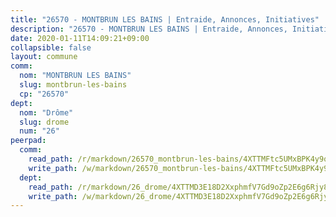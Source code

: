 ```yaml
---
title: "26570 - MONTBRUN LES BAINS | Entraide, Annonces, Initiatives"
description: "26570 - MONTBRUN LES BAINS | Entraide, Annonces, Initiatives"
date: 2020-01-11T14:09:21+09:00
collapsible: false
layout: commune
comm:
  nom: "MONTBRUN LES BAINS"
  slug: montbrun-les-bains
  cp: "26570"
dept:
  nom: "Drôme"
  slug: drome
  num: "26"
peerpad:
  comm:
    read_path: /r/markdown/26570_montbrun-les-bains/4XTTMFtc5UMxBPK4y9qrJGhSPUE5BkHSQuMi9GRBxAcvf4TVd
    write_path: /w/markdown/26570_montbrun-les-bains/4XTTMFtc5UMxBPK4y9qrJGhSPUE5BkHSQuMi9GRBxAcvf4TVd-K3TgU6ompxh76JF4o3U1M5QLW5ccvj7JNbjY31n74J5QF9W7mar52qhCDKgxTNa3VoCkJABjLmQUXqoK17jdfq8ueCykyhfxc4NBz268DoUbGZwaXtyfRpq65YyRFbRLhef543du
  dept:
    read_path: /r/markdown/26_drome/4XTTMD3E18D2XxphmfV7Gd9oZp2E6g6Rjy8yoyyuT4SyeeDZv
    write_path: /w/markdown/26_drome/4XTTMD3E18D2XxphmfV7Gd9oZp2E6g6Rjy8yoyyuT4SyeeDZv-K3TgUGX4nG6FnUgVjDeodHJBzD4Z7jTqAJwquijk1LCW8AWc9CAemuRZDQCZC8aha3sgQcHNRUHizJ1bQGiTeNjxAKKxoxsNxcJ7pjGzQ4icP1ftCA9sHED31LddZbCgpf6zkM4Q
---
```


